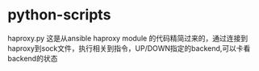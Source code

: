 # python-scripts

haproxy.py
这是从ansible haproxy module 的代码精简过来的，通过连接到haproxy到sock文件，执行相关到指令，UP/DOWN指定的backend,可以卡看backend的状态
